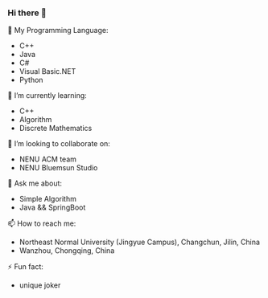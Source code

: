 ### Hi there 👋

🔭 My Programming Language:
- C++
- Java
- C#
- Visual Basic.NET
- Python

🌱 I’m currently learning:
- C++
- Algorithm
- Discrete Mathematics

👯 I’m looking to collaborate on:
- NENU ACM team
- NENU Bluemsun Studio
  
💬 Ask me about:
- Simple Algorithm
- Java && SpringBoot


📫 How to reach me: 
- Northeast Normal University (Jingyue Campus), Changchun, Jilin, China
- Wanzhou, Chongqing, China

⚡ Fun fact:
- unique joker
